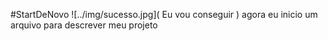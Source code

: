 #StartDeNovo
![../img/sucesso.jpg]( Eu vou conseguir )
agora eu inicio um arquivo para descrever meu projeto